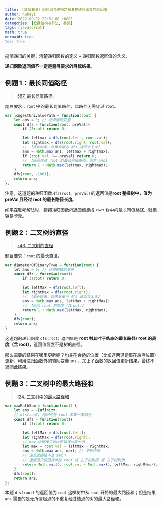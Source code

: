 ```yaml
---
title: 【基础算法】如何思考递归之搞清楚递归函数的返回值
author: hukeyi
date: 2022-09-02 22:51:00 +0800
categories: [数据结构与算法, 基础]
tags: [javascript]
math: true
mermaid: true
toc: true
---
```


搞清递归的关键：清楚递归函数的定义 + 递归函数返回值的含义。

**递归函数返回值不一定是题目要求的目标结果**。

## 例题 1：最长同值路径

> [687. 最长同值路径](https://leetcode.cn/problems/longest-univalue-path/)。

题目要求：`root` 中的最长同值路径，此路径无需穿过 `root`。

```javascript
var longestUnivaluePath = function(root) {
    let ans = 0; // 结果辅助变量
    const dfs = function(root, preVal){
        if (!root) return 0;

        let leftmax = dfs(root.left, root.val);
        let rightmax = dfs(root.right, root.val);
        // 【更新结果，结果变量与 dfs 返回值无关】
        ans = Math.max(ans, leftmax + rightmax);
        if (root.val !== preVal) return 0;
        // 【返回穿过 root 的最长同值路径，而非 ans】
        return 1 + Math.max(leftmax, rightmax);
    }
    dfs(root, -1001);
    return ans;
};
```

注意，这道题的递归函数 `dfs(root, preVal)` 的返回值是**root 整棵树中，值为 preVal 且经过 root 的最长路径长度**。

如果在思考解法时，错把递归函数的返回值想成 `root` 树中的最长同值路径，就很容易卡壳。

## 例题 2：二叉树的直径

> [543. 二叉树的直径](https://leetcode.cn/problems/diameter-of-binary-tree/)

题目要求：`root` 的最长直径。

```javascript
var diameterOfBinaryTree = function(root) {
    let ans = 0; // 结果的辅助变量
    const dfs = function(root){
        if (!root) return 0;

        let leftMax = dfs(root.left);
        let rightMax = dfs(root.right);
        // 【更新结果，结果变量与 dfs 返回值无关】
        ans = Math.max(ans, leftMax + rightMax);
        // 【返回 root 的高度（含root）】
        return 1 + Math.max(leftMax, rightMax);
    }
    dfs(root);
    return ans;
}
```

这道题的递归函数 `dfs(root)` 返回值是 **root 到其叶子结点的最长路径/ root 的高度（含 root）**，返回值显然不是树的直径。

那么需要的结果在哪里更新呢？均是在合适的位置（比如这两道题都在后序位置）更新，利用递归函数外的辅助变量 `ans` ，加上子函数的返回值更新结果，最终不返回此结果。

## 例题 3：二叉树中的最大路径和

> [124. 二叉树中的最大路径和](https://leetcode.cn/problems/binary-tree-maximum-path-sum/)

```js
var maxPathSum = function(root) {
    let ans = -Infinity;
    // dfs(root) 返回的是 root 的某一条路径
    const dfs = function(root){
        if (!root) return 0;

        let leftMax = dfs(root.left);
        let rightMax = dfs(root.right);
        // max 指整棵子树内部路径的最大值
        let max = root.val + leftMax + rightMax;
        ans = Math.max(ans, max); // 更新结果
        // 注意返回值不是 max！
        // 返回值只能选择单独 root 或 左子树到根 或 右子树到根
        return Math.max(0, root.val + Math.max(0, leftMax, rightMax));
    }
    dfs(root);
    return ans;
};
```

本题 `dfs(root)` 的返回值为 `root` 这棵树中从 `root` 开始的最大路径和；但是结果 `ans` 需要的是无所谓起点的不重复经过结点的树的最大路径和。